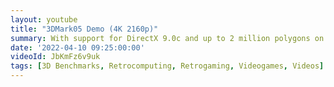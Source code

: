 ```yaml
---
layout: youtube
title: "3DMark05 Demo (4K 2160p)"
summary: With support for DirectX 9.0c and up to 2 million polygons on screen, Futuremark 3DMark05 raised the bar for gaming benchmarks. Game tests include Return to Proxycon, Firefly Forest and Canyon Flight.
date: '2022-04-10 09:25:00:00'
videoId: JbKmFz6v9uk
tags: [3D Benchmarks, Retrocomputing, Retrogaming, Videogames, Videos]
---
```


